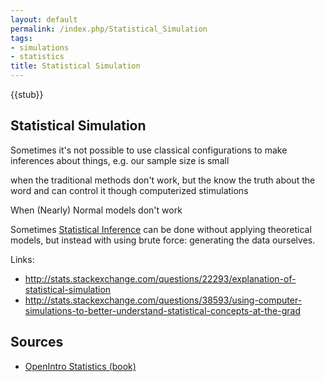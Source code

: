 ```yaml
---
layout: default
permalink: /index.php/Statistical_Simulation
tags:
- simulations
- statistics
title: Statistical Simulation
---
```

{{stub}}

## Statistical Simulation
Sometimes it's not possible to use classical configurations to make inferences about things, e.g. our sample size is small 

when the traditional methods don't work, 
but the know the truth about the word and can control it though computerized stimulations 

When (Nearly) Normal models don't work

Sometimes [Statistical Inference](Statistical_Inference) can be done without applying theoretical models, but instead with using brute force: generating the data ourselves.




Links:
- http://stats.stackexchange.com/questions/22293/explanation-of-statistical-simulation
- http://stats.stackexchange.com/questions/38593/using-computer-simulations-to-better-understand-statistical-concepts-at-the-grad


## Sources
- [OpenIntro Statistics (book)](OpenIntro_Statistics_(book))
